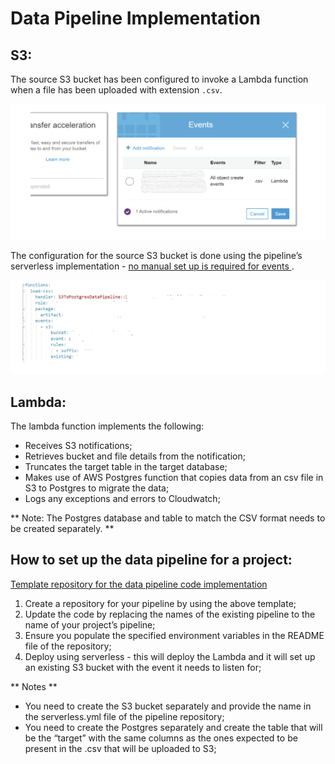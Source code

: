 # Data Pipeline Implementation

## S3:

The source S3 bucket has been configured to invoke a Lambda function when a file has been uploaded with extension `.csv`.

![S3 Bucket](../doc-images/data5.png)

The configuration for the source S3 bucket is done using the pipeline’s serverless implementation - <u> no manual set up is required for events </u>.

![S3 configuration](../doc-images/data6.png)

## Lambda:

The lambda function implements the following:

- Receives S3 notifications;
- Retrieves bucket and file details from the notification;
- Truncates the target table in the target database;
- Makes use of AWS Postgres function that copies data from an csv file in S3 to Postgres to migrate the data;
- Logs any exceptions and errors to Cloudwatch;

 ** Note: The Postgres database and table to match the CSV format needs to be created separately. **

## How to set up the data pipeline for a project:

[Template repository for the data pipeline code implementation](https://github.com/LBHackney-IT/s3-to-postgres-data-pipeline)

 1. Create a repository for your pipeline by using the above template;
 2. Update the code by replacing the names of the existing pipeline to the name of your project’s pipeline;
 3. Ensure you populate the specified environment variables in the README file of the repository;
 4. Deploy using serverless - this will deploy the Lambda and it will set up an existing S3 bucket with the event it needs to listen for;

** Notes **

 - You need to create the S3 bucket separately and provide the name in the serverless.yml file of the pipeline repository;
 - You need to create the Postgres separately and create the table that will be the “target” with the same columns as the ones expected to be present in the .csv that will be uploaded to S3;
